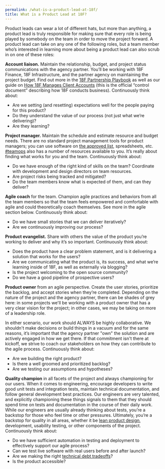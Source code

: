 ```yaml
---
permalink: /what-is-a-product-lead-at-18f/
title: What is a Product Lead at 18F?
---
```

Product leads can wear a lot of different hats, but more than anything, a product lead is truly responsible for making sure that every role is being played by somebody on the team in order to move the project forward. A product lead can take on any one of the following roles, but a team member who’s interested in learning more about being a product lead can also scrub in on one of these roles:

**Account liaison.** Maintain the relationship, budget, and project status communications with the agency partner. You’ll be working with 18F Finance, 18F Infrastructure, and the partner agency on maintaining the project budget. Find out more in the [18F Partnership Playbook](https://pages.18f.gov/partnership-playbook/) as well as our guide on [How 18F Manages Client Accounts](https://docs.google.com/document/d/1PIgWhoAifBmx6K-ihh8h9HRPQz1Mlj0TKHWv-UNWE-4/edit) (this is the official “control document” describing how 18F conducts business). Continuously think about: 

-   Are we setting (and resetting) expectations well for the people paying for this product? 
-   Do they understand the value of our process (not just what we’re delivering)? 
-   Are they learning?

**Project manager.** Maintain the schedule and estimate resource and budget needs. There are no standard project management tools for product managers; you can use software on [the approved list](https://hub.18f.gov/private/tools/), spreadsheets, etc. [#teamops](https://18f.slack.com/messages/teamops) also has a number of resources available to you. It’s really about finding what works for you and the team. Continuously think about:

-   Do we have enough of the right kind of skills on the team? Coordinate with development and design directors on team resources.
-   Are project risks being tracked and mitigated?
-   Do the team members know what is expected of them, and can they deliver?

**Agile coach** for the team. Champion agile practices and behaviors from all the team members so that the team feels empowered and comfortable with agile and could theoretically coach themselves. See more in the agile section below. Continuously think about: 

-   Do we have small stories that we can deliver iteratively?
-   Are we continuously improving our process?

**Product evangelist.** Share with others the value of the product you’re working to deliver and why it’s so important. Continuously think about: 

-   Does the product have a clear problem statement, and is it delivering a solution that works for the users?
-   Are we communicating what the product is, its success, and what we’re learning inside of 18F, as well as externally via blogging?
-   Is the project welcoming to the open source community?
-   Do we have a good pipeline of prospective users?

**Product owner** from an agile perspective. Create the user stories, prioritize the backlog, and accept stories when they’re completed. Depending on the nature of the project and the agency partner, there can be shades of grey here: in some projects we'll be working with a product owner that has a very clear vision for the project; in other cases, we may be taking on more of a leadership role. 

In either scenario, our work should ALWAYS be highly collaborative. We shouldn't make decisions or build things in a vacuum and for the same reasons, it’s important that the agency partner "own" the solution and are actively engaged in how we get there. If that commitment isn't there at kickoff, we strive to coach our stakeholders on how they can contribute to the agile process. Continuously think about: 

-   Are we building the right product?
-   Is there a well groomed and prioritized backlog?
-   Are we testing our assumptions and hypotheses?

**Quality champion** in all facets of the project and always championing for our users. When it comes to engineering, encourage developers to write good unit tests and integration tests, maintain technical documentation, and follow general development best practices. Our engineers are very talented, and explicitly championing these things signals to them that they should spend time on tests and documentation in the course of their daily work. While our engineers are usually already thinking about tests, you’re a backstop for those who feel time or other pressures. Ultimately, you’re a backstop for quality in all areas, whether it be [lean product design](https://pages.18f.gov/lean-product-design/), development, usability testing, or other components of the project. Continuously think about: 

-   Do we have sufficient automation in testing and deployment to effectively support our agile process?
-   Can we test live software with real users before and after launch?
-   Are we making the right [technical debt tradeoffs](https://18f.gsa.gov/tags/technical-debt/)?  
-   Is the product accessible?
